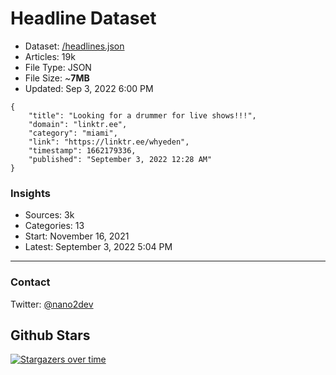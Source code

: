 # Headline Dataset

- Dataset: [/headlines.json](https://raw.githubusercontent.com/fwd/news/master/headlines.json) 
- Articles: 19k
- File Type: JSON
- File Size: ~**7MB**
- Updated: Sep 3, 2022 6:00 PM

```
{
    "title": "Looking for a drummer for live shows!!!",
    "domain": "linktr.ee",
    "category": "miami",
    "link": "https://linktr.ee/whyeden",
    "timestamp": 1662179336,
    "published": "September 3, 2022 12:28 AM"
}
```

### Insights

- Sources: 3k
- Categories: 13
- Start: November 16, 2021
- Latest: September 3, 2022 5:04 PM

---

### Contact 

Twitter: [@nano2dev](https://twitter.com/nano2dev)

## Github Stars

[![Stargazers over time](https://starchart.cc/fwd/news.svg)](https://starchart.cc/fwd/news)
